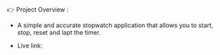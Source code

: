:point_right: Project Overview :

* A simple and accurate stopwatch application that allows you to start, stop, reset and lapt the timer.

* Live link: 

